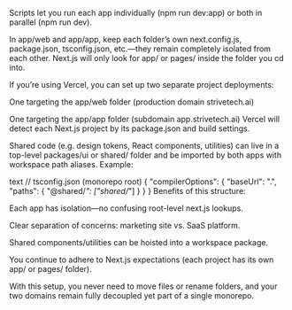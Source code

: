 

Scripts let you run each app individually (npm run dev:app) or both in parallel (npm run dev).

In app/web and app/app, keep each folder’s own next.config.js, package.json, tsconfig.json, etc.—they remain completely isolated from each other. Next.js will only look for app/ or pages/ inside the folder you cd into.

If you’re using Vercel, you can set up two separate project deployments:

One targeting the app/web folder (production domain strivetech.ai)

One targeting the app/app folder (subdomain app.strivetech.ai)
Vercel will detect each Next.js project by its package.json and build settings.

Shared code (e.g. design tokens, React components, utilities) can live in a top-level packages/ui or shared/ folder and be imported by both apps with workspace path aliases. Example:

text
// tsconfig.json (monorepo root)
{
  "compilerOptions": {
    "baseUrl": ".",
    "paths": {
      "@shared/*": ["shared/*"]
    }
  }
}
Benefits of this structure:

Each app has isolation—no confusing root-level next.js lookups.

Clear separation of concerns: marketing site vs. SaaS platform.

Shared components/utilities can be hoisted into a workspace package.

You continue to adhere to Next.js expectations (each project has its own app/ or pages/ folder).

With this setup, you never need to move files or rename folders, and your two domains remain fully decoupled yet part of a single monorepo.
